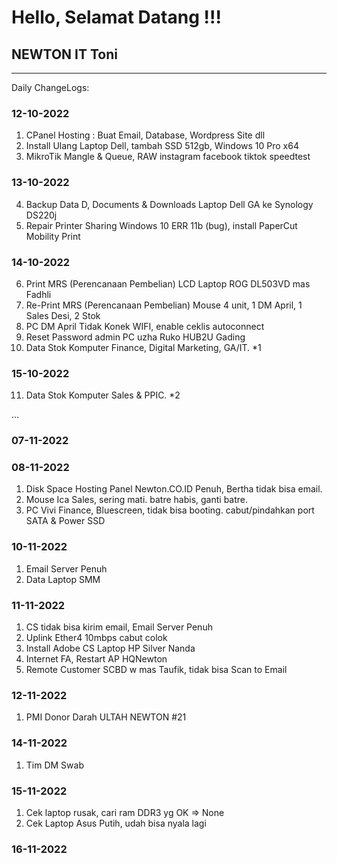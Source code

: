 # Hello, Selamat Datang !!!

## NEWTON IT Toni
---
Daily ChangeLogs:

### 12-10-2022

1. CPanel Hosting : Buat Email, Database, Wordpress Site dll
2. Install Ulang Laptop Dell, tambah SSD 512gb, Windows 10 Pro x64
3. MikroTik Mangle & Queue, RAW instagram facebook tiktok speedtest

### 13-10-2022

4. Backup Data D, Documents & Downloads Laptop Dell GA ke Synology DS220j
5. Repair Printer Sharing Windows 10 ERR 11b (bug), install PaperCut Mobility Print

### 14-10-2022

6. Print MRS (Perencanaan Pembelian) LCD Laptop ROG DL503VD mas Fadhli
7. Re-Print MRS (Perencanaan Pembelian) Mouse 4 unit, 1 DM April, 1 Sales Desi, 2 Stok
8. PC DM April Tidak Konek WIFI, enable ceklis autoconnect
9. Reset Password admin PC uzha Ruko HUB2U Gading
10. Data Stok Komputer Finance, Digital Marketing, GA/IT. *1

### 15-10-2022

11. Data Stok Komputer Sales & PPIC. *2

...

### 07-11-2022



### 08-11-2022

1. Disk Space Hosting Panel Newton.CO.ID Penuh, Bertha tidak bisa email.
2. Mouse Ica Sales, sering mati. batre habis, ganti batre.
3. PC Vivi Finance, Bluescreen, tidak bisa booting. cabut/pindahkan port SATA & Power SSD

### 10-11-2022

1. Email Server Penuh
2. Data Laptop SMM


### 11-11-2022

1. CS tidak bisa kirim email, Email Server Penuh
2. Uplink Ether4 10mbps cabut colok
3. Install Adobe CS Laptop HP Silver Nanda
4. Internet FA, Restart AP HQNewton
5. Remote Customer SCBD w mas Taufik, tidak bisa Scan to Email

### 12-11-2022

1. PMI Donor Darah ULTAH NEWTON #21

### 14-11-2022

1. Tim DM Swab

### 15-11-2022

1. Cek laptop rusak, cari ram DDR3 yg OK => None
2. Cek Laptop Asus Putih, udah bisa nyala lagi

### 16-11-2022

